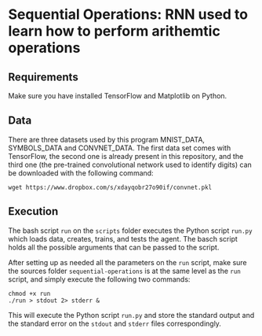 # Sequential Operations: RNN used to learn how to perform arithemtic operations

## Requirements
Make sure you have installed TensorFlow and Matplotlib on Python.

## Data
There are three datasets used by this program MNIST_DATA, SYMBOLS_DATA and CONVNET_DATA. The first data set comes with TensorFlow, the second one is already present in this repository, and the third one (the pre-trained convolutional network used to identify digits) can be downloaded with the following command:

```wget https://www.dropbox.com/s/xdayqobr27o90if/convnet.pkl```

## Execution
The bash script `run` on the `scripts` folder executes the Python script `run.py` which loads data, creates, trains, and tests the agent. The basch script holds all the possible arguments that can be passed to the script.

After setting up as needed all the parameters on the `run` script, make sure the sources folder `sequential-operations` is at the same level as the `run` script, and simply execute the following two commands:

```
chmod +x run
./run > stdout 2> stderr &
```

This will execute the Python script `run.py` and store the standard output and the standard error on the `stdout` and `stderr` files correspondingly.
